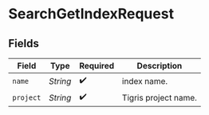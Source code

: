 # SearchGetIndexRequest


## Fields

| Field                | Type                 | Required             | Description          |
| -------------------- | -------------------- | -------------------- | -------------------- |
| `name`               | *String*             | :heavy_check_mark:   | index name.          |
| `project`            | *String*             | :heavy_check_mark:   | Tigris project name. |